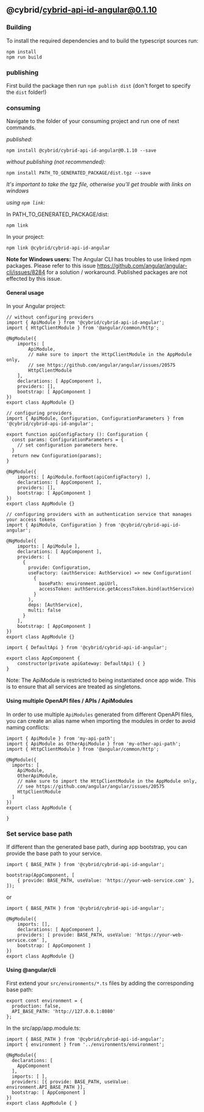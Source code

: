 ## @cybrid/cybrid-api-id-angular@0.1.10

### Building

To install the required dependencies and to build the typescript sources run:
```
npm install
npm run build
```

### publishing

First build the package then run ```npm publish dist``` (don't forget to specify the `dist` folder!)

### consuming

Navigate to the folder of your consuming project and run one of next commands.

_published:_

```
npm install @cybrid/cybrid-api-id-angular@0.1.10 --save
```

_without publishing (not recommended):_

```
npm install PATH_TO_GENERATED_PACKAGE/dist.tgz --save
```

_It's important to take the tgz file, otherwise you'll get trouble with links on windows_

_using `npm link`:_

In PATH_TO_GENERATED_PACKAGE/dist:
```
npm link
```

In your project:
```
npm link @cybrid/cybrid-api-id-angular
```

__Note for Windows users:__ The Angular CLI has troubles to use linked npm packages.
Please refer to this issue https://github.com/angular/angular-cli/issues/8284 for a solution / workaround.
Published packages are not effected by this issue.


#### General usage

In your Angular project:


```
// without configuring providers
import { ApiModule } from '@cybrid/cybrid-api-id-angular';
import { HttpClientModule } from '@angular/common/http';

@NgModule({
    imports: [
        ApiModule,
        // make sure to import the HttpClientModule in the AppModule only,
        // see https://github.com/angular/angular/issues/20575
        HttpClientModule
    ],
    declarations: [ AppComponent ],
    providers: [],
    bootstrap: [ AppComponent ]
})
export class AppModule {}
```

```
// configuring providers
import { ApiModule, Configuration, ConfigurationParameters } from '@cybrid/cybrid-api-id-angular';

export function apiConfigFactory (): Configuration {
  const params: ConfigurationParameters = {
    // set configuration parameters here.
  }
  return new Configuration(params);
}

@NgModule({
    imports: [ ApiModule.forRoot(apiConfigFactory) ],
    declarations: [ AppComponent ],
    providers: [],
    bootstrap: [ AppComponent ]
})
export class AppModule {}
```

```
// configuring providers with an authentication service that manages your access tokens
import { ApiModule, Configuration } from '@cybrid/cybrid-api-id-angular';

@NgModule({
    imports: [ ApiModule ],
    declarations: [ AppComponent ],
    providers: [
      {
        provide: Configuration,
        useFactory: (authService: AuthService) => new Configuration(
          {
            basePath: environment.apiUrl,
            accessToken: authService.getAccessToken.bind(authService)
          }
        ),
        deps: [AuthService],
        multi: false
      }
    ],
    bootstrap: [ AppComponent ]
})
export class AppModule {}
```

```
import { DefaultApi } from '@cybrid/cybrid-api-id-angular';

export class AppComponent {
    constructor(private apiGateway: DefaultApi) { }
}
```

Note: The ApiModule is restricted to being instantiated once app wide.
This is to ensure that all services are treated as singletons.

#### Using multiple OpenAPI files / APIs / ApiModules
In order to use multiple `ApiModules` generated from different OpenAPI files,
you can create an alias name when importing the modules
in order to avoid naming conflicts:
```
import { ApiModule } from 'my-api-path';
import { ApiModule as OtherApiModule } from 'my-other-api-path';
import { HttpClientModule } from '@angular/common/http';

@NgModule({
  imports: [
    ApiModule,
    OtherApiModule,
    // make sure to import the HttpClientModule in the AppModule only,
    // see https://github.com/angular/angular/issues/20575
    HttpClientModule
  ]
})
export class AppModule {

}
```


### Set service base path
If different than the generated base path, during app bootstrap, you can provide the base path to your service.

```
import { BASE_PATH } from '@cybrid/cybrid-api-id-angular';

bootstrap(AppComponent, [
    { provide: BASE_PATH, useValue: 'https://your-web-service.com' },
]);
```
or

```
import { BASE_PATH } from '@cybrid/cybrid-api-id-angular';

@NgModule({
    imports: [],
    declarations: [ AppComponent ],
    providers: [ provide: BASE_PATH, useValue: 'https://your-web-service.com' ],
    bootstrap: [ AppComponent ]
})
export class AppModule {}
```


#### Using @angular/cli
First extend your `src/environments/*.ts` files by adding the corresponding base path:

```
export const environment = {
  production: false,
  API_BASE_PATH: 'http://127.0.0.1:8080'
};
```

In the src/app/app.module.ts:
```
import { BASE_PATH } from '@cybrid/cybrid-api-id-angular';
import { environment } from '../environments/environment';

@NgModule({
  declarations: [
    AppComponent
  ],
  imports: [ ],
  providers: [{ provide: BASE_PATH, useValue: environment.API_BASE_PATH }],
  bootstrap: [ AppComponent ]
})
export class AppModule { }
```
